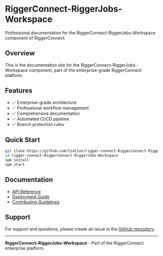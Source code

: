 # RiggerConnect-RiggerJobs-Workspace

Professional documentation for the RiggerConnect-RiggerJobs-Workspace component of RiggerConnect.

## Overview

This is the documentation site for the RiggerConnect-RiggerJobs-Workspace component, part of the enterprise-grade RiggerConnect platform.

## Features

- ✅ Enterprise-grade architecture
- ✅ Professional workflow management
- ✅ Comprehensive documentation
- ✅ Automated CI/CD pipeline
- ✅ Branch protection rules

## Quick Start

```bash
git clone https://github.com/tiation/rigger-connect-RiggerConnect-RiggerJobs-Workspace.git
cd rigger-connect-RiggerConnect-RiggerJobs-Workspace
npm install
npm start
```

## Documentation

- [API Reference](./api/)
- [Deployment Guide](./deployment/)
- [Contributing Guidelines](../CONTRIBUTING.md)

## Support

For support and questions, please create an issue in the [GitHub repository](https://github.com/tiation/rigger-connect-RiggerConnect-RiggerJobs-Workspace/issues).

---

**RiggerConnect-RiggerJobs-Workspace** - Part of the RiggerConnect enterprise platform.
